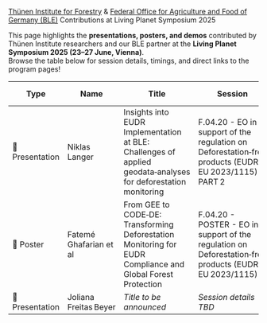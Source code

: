 [Thünen Institute for Forestry](https://www.thuenen.de/en/institutes/forestry) & [Federal Office for Agriculture and Food of Germany (BLE)](https://www.ble.de/EN/BLE/ble_node.html) Contributions at Living Planet Symposium 2025

This page highlights the **presentations, posters, and demos** contributed by Thünen Institute researchers and our BLE partner at the **Living Planet Symposium 2025 (23–27 June, Vienna)**.  
Browse the table below for session details, timings, and direct links to the program pages!



| Type          | Name                       | Title                                                                                                    | Session                                                                                         | Date & Time                      | Program Link                                                                                                   |
|---------------|----------------------------|----------------------------------------------------------------------------------------------------------|--------------------------------------------------------------------------------------------------|----------------------------------|---------------------------------------------------------------------------------------------------------------|
| 📢 Presentation | Niklas Langer              | Insights into EUDR Implementation at BLE: Challenges of applied geodata‑analyses for deforestation monitoring | F.04.20 - EO in support of the regulation on Deforestation‑free products (EUDR, EU 2023/1115) – PART 2 | Tuesday, Jun 24, 2025 • 16:00–17:30 | [Link](https://lps25.esa.int/programme/programme-session/?id=AAD67A95-7052-4093-B276-111453337445) |
| 🧾 Poster       | Fatemé Ghafarian et al                | From GEE to CODE‑DE: Transforming Deforestation Monitoring for EUDR Compliance and Global Forest Protection | F.04.20 - POSTER - EO in support of the regulation on Deforestation‑free products (EUDR, EU 2023/1115) | Tuesday, Jun 24, 2025 • 17:45–19:00             | [Link](https://lps25.esa.int/programme/programme-session/?id=64D8A53D-4EA4-43A0-AC8E-544D2F4C1310) |
| 📢 Presentation | Joliana Freitas Beyer | *Title to be announced*                                                                                  | *Session details TBD*                                                                            | *Date & time TBD*                | *Link to follow*                                                                                               |
